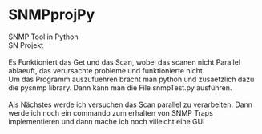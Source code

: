 # SNMPprojPy

SNMP Tool in Python <br>
SN Projekt<br><br>
Es Funktioniert das Get und das Scan, wobei das scanen nicht Parallel ablaeuft, das verursachte probleme und funktionierte nicht.<br>
Um das Programm auszufuehren bracht man python und zusaetzlich dazu die pysnmp library. Dann kann man die File snmpTest.py ausführen. <br><br>
Als Nächstes werde ich versuchen das Scan parallel zu verarbeiten. Dann werde ich noch ein commando zum erhalten von SNMP Traps implementieren und dann mache ich noch villeicht eine GUI
